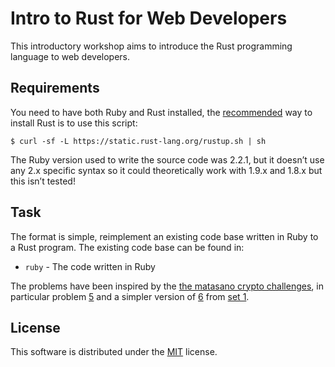 # Intro to Rust for Web Developers

This introductory workshop aims to introduce the Rust programming language to
web developers.

## Requirements

You need to have both Ruby and Rust installed, the
[recommended](https://doc.rust-lang.org/book/installing-rust.html) way to
install Rust is to use this script:

```
$ curl -sf -L https://static.rust-lang.org/rustup.sh | sh
```

The Ruby version used to write the source code was 2.2.1, but it doesn’t use
any 2.x specific syntax so it could theoretically work with 1.9.x and 1.8.x but
this isn’t tested!

## Task

The format is simple, reimplement an existing code base written in Ruby to a
Rust program. The existing code base can be found in:

* `ruby` - The code written in Ruby

The problems have been inspired by the
[the matasano crypto challenges](http://cryptopals.com/), in particular problem
[5](http://cryptopals.com/sets/1/challenges/5/) and a simpler version of
[6](http://cryptopals.com/sets/1/challenges/6/) from
[set 1](http://cryptopals.com/sets/1/).

## License

This software is distributed under the [MIT](/LICENSE) license.
